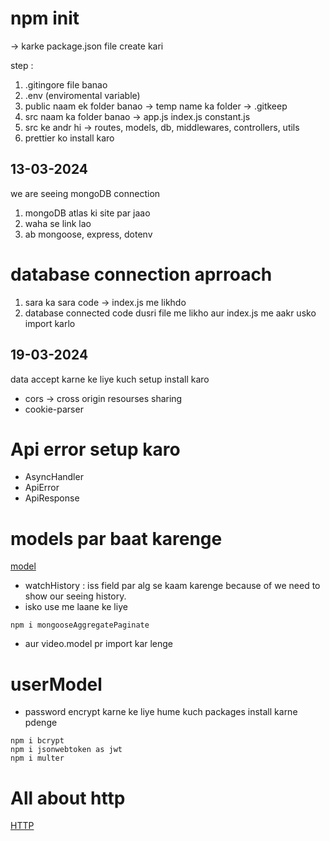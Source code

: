 # npm init 
-> karke package.json file create kari



step :

1) .gitingore file banao
2) .env (enviromental variable)
3) public naam ek folder banao -> temp name ka folder -> .gitkeep
4) src naam ka folder banao -> app.js index.js constant.js
5) src ke andr hi -> routes, models, db, middlewares, controllers, utils
6) prettier ko install karo 


## 13-03-2024

we are seeing mongoDB connection 

1) mongoDB atlas ki site par jaao
2) waha se link lao
3) ab mongoose, express, dotenv

# database connection aprroach

1) sara ka sara code -> index.js me likhdo
2) database connected code dusri file me likho aur index.js me aakr usko import karlo



## 19-03-2024

data accept karne ke liye kuch setup install karo 

- cors -> cross origin resourses sharing
- cookie-parser 



# Api error setup karo

- AsyncHandler
- ApiError
- ApiResponse


# models par baat karenge

[model](https://app.eraser.io/workspace/CvDo1OAYMbWCWPi7CfCB?origin=share&elements=lSFOIhBG8lN2vD9uWaAW0Q)

- watchHistory : iss field par alg se kaam karenge because of we need to show our seeing history.
- isko use me laane ke liye 


```
npm i mongooseAggregatePaginate
```

- aur video.model pr import kar lenge


# userModel 
- password encrypt karne ke liye hume kuch packages install karne pdenge

```
npm i bcrypt
npm i jsonwebtoken as jwt
npm i multer
```

# All about http

[HTTP](https://app.eraser.io/workspace/XKPkPDDpD17EV6pCaQEc?origin=share)



























